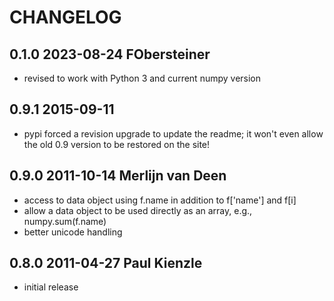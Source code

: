 # CHANGELOG

## 0.1.0 2023-08-24 FObersteiner

- revised to work with Python 3 and current numpy version

## 0.9.1 2015-09-11

- pypi forced a revision upgrade to update the readme; it won't even allow
  the old 0.9 version to be restored on the site!

## 0.9.0 2011-10-14 Merlijn van Deen

- access to data object using f.name in addition to f['name'] and f[i]
- allow a data object to be used directly as an array, e.g., numpy.sum(f.name)
- better unicode handling

## 0.8.0 2011-04-27 Paul Kienzle

- initial release
